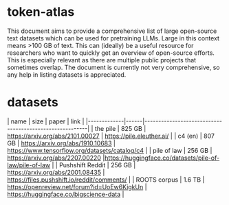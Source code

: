 # token-atlas

This document aims to provide a comprehensive list of large open-source text datasets which can be used for pretraining LLMs. Large in this context means >100 GB of text. This can (ideally) be a useful resource for researchers who want to quickly get an overview of open-source efforts. This is especially relevant as there are multiple public projects that sometimes overlap. The document is currently not very comprehensive, so any help in listing datasets is appreciated.


# datasets

| name        | size |   paper | link                                                    |
|-------------|------|---------------------------------------------------------|
| the pile    |   825 GB  | https://arxiv.org/abs/2101.00027 | https://pile.eleuther.ai/                               |
| c4 (en)     |  807 GB   | https://arxiv.org/abs/1910.10683 | https://www.tensorflow.org/datasets/catalog/c4          |
| pile of law | 256 GB    | https://arxiv.org/abs/2207.00220 |https://huggingface.co/datasets/pile-of-law/pile-of-law |
| Pushshift Reddit | 256 GB  | https://arxiv.org/abs/2001.08435 | https://files.pushshift.io/reddit/comments/ |
| ROOTS corpus | 1.6 TB | https://openreview.net/forum?id=UoEw6KigkUn | https://huggingface.co/bigscience-data |